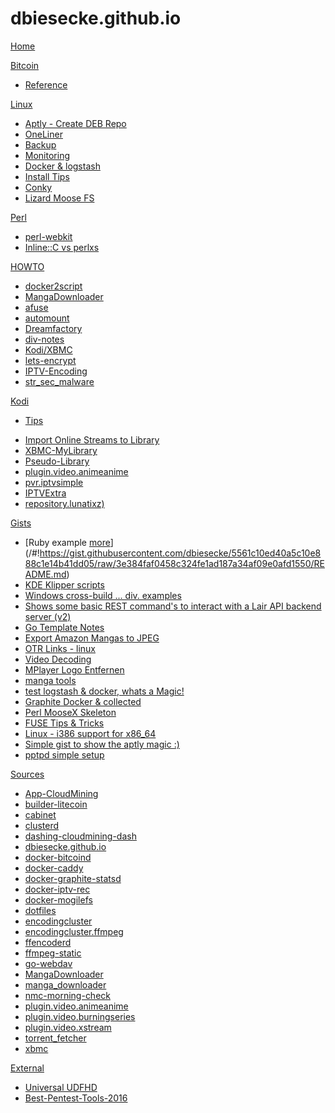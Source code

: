 # dbiesecke.github.io

[Home](index.md)

[Bitcoin]()

  * [Reference](coin/index.md)

[Linux]()

  * [Aptly - Create DEB Repo](/#!https://gist.githubusercontent.com/dbiesecke/5ecd3d5d2de50bcd30aa/raw/README.md)
  * [OneLiner](linux/oneliner.md)
  * [Backup](linux/backup.md)
  * [Monitoring](linux/monitoring.md)
  * [Docker & logstash](linux/docker_and_logstash.md)
  * [Install Tips](/#!https://gist.githubusercontent.com/dbiesecke/d83d9e0e9a6b259bb711/raw/1f0685ce26a90191c6cd02dc07a53de9307d91d8/README.md)
  * [Conky](/#!https://gist.github.com/dbiesecke/d83d9e0e9a6b259bb711/raw/1f0685ce26a90191c6cd02dc07a53de9307d91d8/README-conky.md)
  * [Lizard Moose FS](/#!https://gist.github.com/dbiesecke/d83d9e0e9a6b259bb711/raw/1f0685ce26a90191c6cd02dc07a53de9307d91d8/README-Cluster.md)

   
[Perl]()

  * [perl-webkit](my/src/perl-webkit.md)
  * [Inline::C vs perlxs](my/src/perl-perlxs-vs-inline.md)
  
  
[HOWTO]()

  * [docker2script](my/docker2script.md)
  * [MangaDownloader](my/src/manga-downloader.md)
  * [afuse](my/afuse.md)
  * [automount](my/automount.md)
  * [Dreamfactory](my/dreamfactory.md)
  * [div-notes](commands.md)
  * [Kodi/XBMC](my/kodi.md)
  * [lets-encrypt](my/my/lets-encrypt.md)
  * [IPTV-Encoding](https://dbiesecke.github.io/#!https://gist.githubusercontent.com/dbiesecke/efdd8e28d7e599a41241/raw/README.md)
  * [str_sec_malware](https://dbiesecke.github.io/#!https://github.com/jivoi/junk/blob/master/str_sec_malware/info.md)
  
[Kodi]()

   * [Tips](my/kodi.md)
<!--    * [Rom_Collection_Browser](my/kodi/romcollectionbrowser.md) -->
   * [Import Online Streams to Library](my/kodi/kodi-plugins-2-libary.md)
   * [XBMC-MyLibrary](my/kodi/xbmc.mylibrary-configs.md)
   * [Pseudo-Library](my/kodi/pseudo-library.md)
   * [plugin.video.animeanime](repo/plugin.video.animeanime/README.md)
   * [pvr.iptvsimple](repo/pvr.iptvsimple/README.md)
   * [IPTVExtra](my/kodi/iptvextra.md)
   * [repository.lunatixz)](https://raw.githubusercontent.com/Lunatixz/XBMC_Addons/master/zips/repository.lunatixz/repository.lunatixz-1.0.zip)

[Gists]()

   * [Ruby example [more](http://rubyfu.net/content/en/module_0x4__web_kung_fu/databases.html)](/#!https://gist.githubusercontent.com/dbiesecke/5561c10ed40a5c10e888c1e14b41dd05/raw/3e384faf0458c324fe1ad187a34af09e0afd1550/README.md)
   * [KDE Klipper scripts](/#!https://gist.githubusercontent.com/dbiesecke/b6181b5c4ee86bcd434ba0255211526e/raw/4eee8fc0ef191b32ef172b5e9d5b4a4af83ccbfd/README.md)
   * [Windows cross-build ... div. examples](/#!https://gist.githubusercontent.com/dbiesecke/03cb354759b69aa0cee9/raw/51948c1ea244b0cd3047835d8e7886dc8eaf2675/README.md)
   * [Shows some basic REST command's to interact with a Lair API backend server (v2)](/#!https://gist.githubusercontent.com/dbiesecke/165529deff83bf0e5bfa/raw/3596e8d699f0c2ba924afda6004ea810853f6f25/README.md)
   * [Go Template Notes](/#!https://gist.githubusercontent.com/dbiesecke/3d0b558087d47557b0ec/raw/e06eb1576ae2e58a072056567eaa3cea2e2f2569/README.md)
   * [Export Amazon Mangas to JPEG](/#!https://gist.githubusercontent.com/dbiesecke/161ef77cee5fd288e604/raw/efbc19c092c3f7fca3fa4a0318b458e2a2e61ee0/README.md)
   * [OTR Links - linux](/#!https://gist.githubusercontent.com/dbiesecke/03a81e12c1d8fd5ccfe8/raw/edac90146984ef407cfa920cf3217f8ff2b9d7e4/README.md)
   * [Video Decoding](/#!https://gist.githubusercontent.com/dbiesecke/aa3d57c9adcaca951e0b/raw/0ffa87de7904ac10716863be6f6d0c6df5338ab2/README.md)
   * [MPlayer Logo Entfernen](/#!https://gist.githubusercontent.com/dbiesecke/751eedff8d92132cfe14/raw/f30b30def58c4b7e2f34a09574bec672a5f6b7ab/README.md)
   * [manga tools](/#!https://gist.githubusercontent.com/dbiesecke/d8af4f395c58575ac0ae/raw/95c9c702e7a56d9911f754c846bb45c144bdeb1e/README.md)
   * [test logstash & docker, whats a Magic!](/#!https://gist.githubusercontent.com/dbiesecke/2c49b8c80f42186d78e5/raw/fd8e1d4195fd6c1991a310eef78aaa77172e34c8/README.md)
   * [Graphite  Docker & collected](/#!https://gist.githubusercontent.com/dbiesecke/53c51e71efcb32ee6e8c/raw/f106a8c06c1cc44495c43f2f96faa699b612d7dc/README.md)
   * [Perl MooseX Skeleton](/#!https://gist.githubusercontent.com/dbiesecke/90ae2f1e5a28463f2527/raw/b8e85a61a293fe4ddd468ea559737a3f7d67fa2f/README.md)
   * [FUSE Tips & Tricks](/#!https://gist.githubusercontent.com/dbiesecke/b00eff217ad00069933d/raw/6fc0eeaaa9732c3f0555cd658d14ff54f99af010/README.md)
   * [Linux - i386 support for x86_64](/#!https://gist.githubusercontent.com/dbiesecke/414aa7313588c583d63f/raw/c2a288bbbde56e7f6b3312105f4962fa7c4d6be9/README.md)
   * [Simple gist to show the aptly magic :)](/#!https://gist.githubusercontent.com/dbiesecke/5ecd3d5d2de50bcd30aa/raw/5ddc6e8cba286e7bf1ed308bfac313a2d48acc47/README.md)
   * [pptpd simple setup](/#!https://gist.githubusercontent.com/dbiesecke/eb10bbc7bc63d289d347/raw/b4992722a6f1ddc1797645d1e0a12c0cab6845f9/README.md)


[Sources]()

   * [App-CloudMining](https://github.com/dbiesecke/App-CloudMining.git)
   * [builder-litecoin](https://github.com/dbiesecke/builder-litecoin.git)
   * [cabinet](https://github.com/dbiesecke/cabinet.git)
   * [clusterd](https://github.com/dbiesecke/clusterd.git)
   * [dashing-cloudmining-dash](https://github.com/dbiesecke/dashing-cloudmining-dash.git)
   * [dbiesecke.github.io](https://github.com/dbiesecke/dbiesecke.github.io.git)
   * [docker-bitcoind](https://github.com/dbiesecke/docker-bitcoind.git)
   * [docker-caddy](https://github.com/dbiesecke/docker-caddy.git)
   * [docker-graphite-statsd](https://github.com/dbiesecke/docker-graphite-statsd.git)
   * [docker-iptv-rec](https://github.com/dbiesecke/docker-iptv-rec.git)
   * [docker-mogilefs](https://github.com/dbiesecke/docker-mogilefs.git)
   * [dotfiles](https://github.com/dbiesecke/dotfiles.git)
   * [encodingcluster](https://github.com/dbiesecke/encodingcluster.git)
   * [encodingcluster.ffmpeg](https://github.com/dbiesecke/encodingcluster.ffmpeg.git)
   * [ffencoderd](https://github.com/dbiesecke/ffencoderd.git)
   * [ffmpeg-static](https://github.com/dbiesecke/ffmpeg-static.git)
   * [go-webdav](https://github.com/dbiesecke/go-webdav.git)
   * [MangaDownloader](https://github.com/dbiesecke/MangaDownloader.git)
   * [manga_downloader](https://github.com/dbiesecke/manga_downloader.git)
   * [nmc-morning-check](https://github.com/dbiesecke/nmc-morning-check.git)
   * [plugin.video.animeanime](https://github.com/dbiesecke/plugin.video.animeanime.git)
   * [plugin.video.burningseries](https://github.com/dbiesecke/plugin.video.burningseries.git)
   * [plugin.video.xstream](https://github.com/dbiesecke/plugin.video.xstream.git)
   * [torrent_fetcher](https://github.com/dbiesecke/torrent_fetcher.git)
   * [xbmc](https://github.com/dbiesecke/xbmc.git)


[External]()

   * [Universal UDFHD](/#!https://github.com/kimmobrunfeldt/howto-everything/blob/master/universal-disk.md)
   * [Best-Pentest-Tools-2016](http://pax0r.com/staff/tools2016/)
   

    
   

<!-- Code for collapse and expand -->
<script type="text/javascript"> 
$(document).ready(function() { 
$('div.view').hide(); 
$('div.slide').click(function() {
$(this).next('div.view').slideToggle('fast'); 
return false; 
}); 
}); 
</script>


